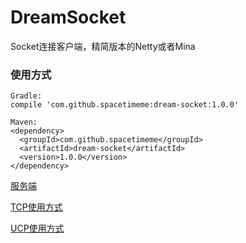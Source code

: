 # DreamSocket
Socket连接客户端，精简版本的Netty或者Mina
### 使用方式

    Gradle:
    compile 'com.github.spacetimeme:dream-socket:1.0.0'
    
    Maven:
    <dependency>
      <groupId>com.github.spacetimeme</groupId>
      <artifactId>dream-socket</artifactId>
      <version>1.0.0</version>
    </dependency>



[服务端](https://github.com/spacetimeme/IMService)

[TCP使用方式](https://github.com/spacetimeme/DreamSocket/blob/master/src/test/java/com/dream/socket/Client.java)

[UCP使用方式](https://github.com/spacetimeme/DreamSocket/blob/master/src/test/java/com/dream/socket/UDPClient.java)